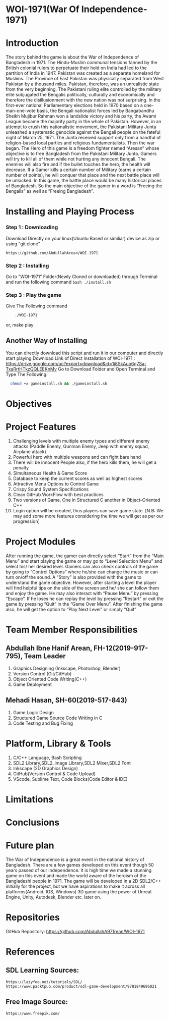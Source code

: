 # WOI-1971(War Of Independence-1971)

# Introduction
The story behind the game is about the War of Independence of Bangladesh in 1971. The Hindu-Muslim communal tensions fanned by the British colonial rulers to perpetuate their hold on India had led to the partition of India in 1947. Pakistan was created as a separate homeland for Muslims. The Province of East Pakistan was physically separated from West Pakistan by a thousand miles. Pakistan, therefore, was an unrealistic state from the very beginning. The Pakistani ruling elite controlled by the military elite subjugated the Bengalis politically, culturally and economically and therefore the disillusionment with the new nation was not surprising. In the first-ever national Parliamentary elections held in 1970 based on a one-man-one-vote basis, the Bengali nationalist forces led by Bangabandhu Sheikh Mujibur Rahman won a landslide victory and his party, the Awami League became the majority party in the whole of Pakistan. However, in an attempt to crush this nationalistic movement, the Pakistani Military Junta unleashed a systematic genocide against the Bengali people on the fateful night of March 25, 1971. The Junta received support only from a handful of religion-based local parties and religious fundamentalists.
Then the war began.
The Hero of this game is a freedom fighter named “Aresan” whose objective is to free Bangladesh from the Pakistani Military Junta. Gamers will try to kill all of them while not hurting any innocent Bengali. The enemies will also fire and if the bullet touches the hero, the health will decrease. If a Gamer kills a certain number of Military (earns a certain number of points), he will conquer that place and the next battle place will be unlocked. In this game, the battle place would be many historical places of Bangladesh. So the main objective of the gamer in a word is “Freeing the Bengalis” as well as “Freeing Bangladesh”.

# Installing and Playing Process
  ### Step 1 : Downloading
  Download Directly on your linux(Ubuntu Based or similiar) device as zip or using "git clone"
    
    https://github.com/AbdullahArean/WOI-1971
  ### Step 2 : Installing
  Go to "WOI-1971" Folder(Newly Cloned or downloaded) through Terminal and run the following command
      ```bash
      ./install.sh
     ```
  ### Step 3 : Play the game
  Give The Following command  
  ```bash
      ./WOI-1971 
  ```
  or,
    make play
  ## Another Way of Installing
  You can directly download this script and run it in our computer and directly start playing
  Download Link of Direct Installation of WOI-1971 : 
    https://drive.google.com/uc?export=download&id=1i8SkAuo6q7Sa-TxaRrtHTkzQQLEEKnMv 
  Go to Download Folder and Open Terminal and Type The Following:
  ```bash
    chmod +x gameinstall.sh && ./gameinstall.sh
  ```

# Objectives

# Project Features
  1. Challenging levels with multiple enemy types and different enemy attacks (Paddle Enemy, Gunman Enemy, Jeep with enemy squad, Airplane attack)
  2. Powerful hero with multiple weapons and  can fight bare hand
  3. There will be innocent People also, if the hero kills them, he will get a penalty
  4. Simultaneous Health & Game Score
  5. Database to keep the current scores as well as highest scores
  6. Attractive Menu Options to Control Game
  7. Crispy Sound System Specifications
  8. Clean GitHub WorkFlow with best practices
  9. Two versions of Game, One in Structured C another in Object-Oriented C++
  10. Login option will be created, thus players can save game state.
[N.B: We may add some more features considering the time we will get as per our progression]

# Project Modules
After running the game, the gamer can directly select “Start” from the “Main Menu” and start playing the game or may go to “Level Selection Menu” and select his/ her desired level. Gamers can also check controls of the game by going to “Control Options” where he/she can change the music or can turn on/off the sound. A “Story” is also provided with the game to understand the game objective. However, after starting a level the player will find helpful tips on the side of the screen and he/ she can follow them and enjoy the game. He may also interact with “Pause Menu” by pressing “Escape”. If he loses he can replay the level by pressing “Restart” or exit the game by pressing “Quit” in the “Game Over Menu”. After finishing the game also, he will get the option to “Play Next Level” or simply “Quit”

# Team Member Responsibilities
## Abdullah Ibne Hanif Arean, FH-12(2019-917-795), Team Leader
  1. Graphics Designing  (Inkscape, Photoshop, Blender)
  2. Version Control (Git/GitHub)
  3. Object Oriented Code Writing(C++)
  4. Game Deployment
## Mehadi Hasan, SH-60(2019-517-843)
  1. Game Logic Design
  2. Structured Game Source Code Writing in C
  3. Code Testing and Bug Fixing    
# Platform, Library & Tools
  1. C/C++ Language, Bash Scripting
  2. SDL2 Library,SDL2_image Library,SDL2 Mixer,SDL2 Font
  3. Inkscape (2D Graphics Design)
  4. GitHub(Version Control & Code Upload)
  5. VScode, Sublime Text, Code Blocks(Code Editor & IDE)

# Limitations

# Conclusions

# Future plan
The War of Independence is a great event in the national history of Bangladesh. There are a few games developed on this event though 50 years passed of our independence. It is high time we made a stunning game on this event and made the world aware of the heroism of the Bangladeshi people in 1971. The game will be developed in a 2D SDL2/C++ initially for the project, but we have aspirations to make it across all platforms(Android, IOS, Windows) 3D game using the power of Unreal Engine, Unity, Autodesk, Blender etc. later on.

# Repositories
GitHub Repository: https://github.com/AbdullahA971rean/WOI-1971

# References
  ## SDL Learning Sources:
    https://lazyfoo.net/tutorials/SDL/
    https://www.packtpub.com/product/sdl-game-development/9781849696821
  ## Free Image Source: 
    https://www.freepik.com/
            

